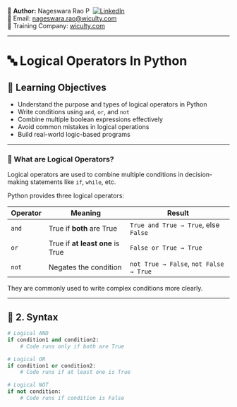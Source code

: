 👤 **Author:** Nageswara Rao P &nbsp;[![LinkedIn](https://img.shields.io/badge/LinkedIn-%230077B5.svg?style=flat-square&logo=linkedin&logoColor=white)](https://www.linkedin.com/in/nageshvkn)  
📧 Email: [nageswara.rao@wiculty.com](mailto:nageswara.rao@wiculty.com)  
🏢 Training Company: [wiculty.com](https://wiculty.com)

---

# 🔤 Logical Operators In Python

## 🎯 Learning Objectives
- Understand the purpose and types of logical operators in Python
- Write conditions using `and`, `or`, and `not`
- Combine multiple boolean expressions effectively
- Avoid common mistakes in logical operations
- Build real-world logic-based programs

---

### 🧠 What are Logical Operators?

Logical operators are used to combine multiple conditions in decision-making statements like `if`, `while`, etc.

Python provides three logical operators:

| Operator | Meaning                          | Result                                     |
|----------|----------------------------------|--------------------------------------------|
| `and`    | True if **both** are True        | `True and True → True`, else `False`       |
| `or`     | True if **at least one** is True | `False or True → True`                     |
| `not`    | Negates the condition            | `not True → False`, `not False → True`     |

They are commonly used to write complex conditions more clearly.

---

## 🧪 2. Syntax

```python
# Logical AND
if condition1 and condition2:
    # Code runs only if both are True

# Logical OR
if condition1 or condition2:
    # Code runs if at least one is True

# Logical NOT
if not condition:
    # Code runs if condition is False

